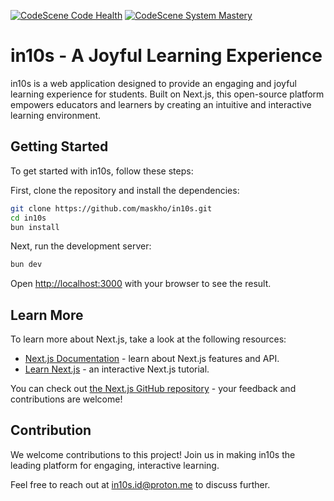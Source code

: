 [![CodeScene Code Health](https://codescene.io/projects/60103/status-badges/code-health)](https://codescene.io/projects/60103)
[![CodeScene System Mastery](https://codescene.io/projects/60103/status-badges/system-mastery)](https://codescene.io/projects/60103)

# in10s - A Joyful Learning Experience

in10s is a web application designed to provide an engaging and joyful learning experience for students. Built on Next.js, this open-source platform empowers educators and learners by creating an intuitive and interactive learning environment.

## Getting Started

To get started with in10s, follow these steps:

First, clone the repository and install the dependencies:

```bash
git clone https://github.com/maskho/in10s.git
cd in10s
bun install
```

Next, run the development server:

```bash
bun dev
```

Open [http://localhost:3000](http://localhost:3000) with your browser to see the result.

## Learn More

To learn more about Next.js, take a look at the following resources:

- [Next.js Documentation](https://nextjs.org/docs) - learn about Next.js features and API.
- [Learn Next.js](https://nextjs.org/learn) - an interactive Next.js tutorial.

You can check out [the Next.js GitHub repository](https://github.com/vercel/next.js) - your feedback and contributions are welcome!

## Contribution

We welcome contributions to this project! Join us in making in10s the leading platform for engaging, interactive learning. 

Feel free to reach out at in10s.id@proton.me to discuss further.
